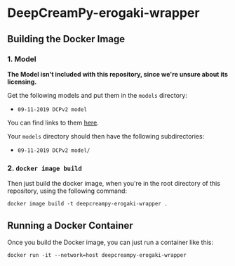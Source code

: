 # DeepCreamPy-erogaki-wrapper

## Building the Docker Image

### 1. Model

**The Model isn't included with this repository, since we're unsure about its licensing.**

Get the following models and put them in the `models` directory:

- `09-11-2019 DCPv2 model`

You can find links to them [here](https://github.com/erogaki-dev/DeepCreamPy/blob/master/docs/INSTALLATION.md).

Your `models` directory should then have the following subdirectories:

- `09-11-2019 DCPv2 model/`

### 2. `docker image build`

Then just build the docker image, when you're in the root directory of this repository, using the following command:

```
docker image build -t deepcreampy-erogaki-wrapper .
```

## Running a Docker Container

Once you build the Docker image, you can just run a container like this:

```
docker run -it --network=host deepcreampy-erogaki-wrapper
```
